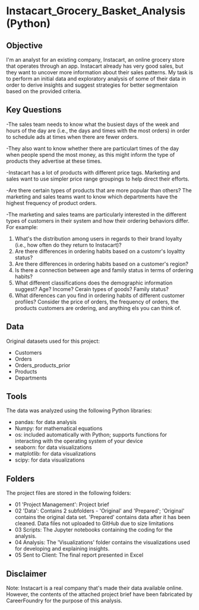<!---
algebragirl/algebragirl is a ✨ special ✨ repository because its `README.md` (this file) appears on your GitHub profile.
You can click the Preview link to take a look at your changes.
--->
# **Instacart_Grocery_Basket_Analysis (Python)**
## **Objective**
I'm an analyst for an existing company, Instacart, an online grocery store that operates through an app. Instacart already has very good sales, but they want to uncover 
more information about their sales patterns. My task is to perform an initial data and exploratory analysis of some of their data in order to derive insights and suggest
strategies for better segmentaion based on the provided criteria.

## **Key Questions**
-The sales team needs to know what the busiest days of the week and hours of the day are (i.e., the days and times with the most orders) in order to schedule ads at times 
 when there are fewer orders.

-They also want to know whether there are particulart times of the day when people spend the most money, as this might inform the type of products they advertise at these 
 times.

-Instacart has a lot of products with different price tags. Marketing and sales want to use simpler price range groupings to help direct their efforts.

-Are there certain types of products that are more popular than others? The marketing and sales teams want to know which departments have the highest frequency of product 
 orders.

-The marketing and sales teams are particularly interested in the different types of customers in their system and how their ordering behaviors differ. For example:
 1. What's the distribution among users in regards to their brand loyalty (i.e., how often do they return to Instacart)?
 2. Are there differences in ordering habits based on a customr's loyaltty status?
 3. Are there differences in ordering habits based on a customer's region?
 4. Is there a connection between age and family status in terms of ordering habits?
 5. What different classifications does the demographic information suggest? Age? Income? Cerain types of goods? Family status?
 6. What diferences can you find in ordering habits of different customer profiles? Consider the price of orders, the frequency of orders, the products customers are 
    ordering, and anything els you can think of.

## **Data**
Original datasets used for this  project:

- Customers
- Orders
- Orders_products_prior
- Products
- Departments

## **Tools**
The data was analyzed using the following Python libraries:

- pandas: for data analysis
- Numpy: for mathematical equations
- os: included automatically with Python; supports functions for interacting with the operating system of your device
- seaborn: for data visualizations
- matplotlib: for data visualizations
- scipy: for data visualizations

## **Folders**
The project files are stored in the following folders:

- 01 'Project Management': Project brief
- 02 'Data': Contains 2 subfolders - 'Original' and 'Prepared'; 'Original' contains the original data set. 'Prepared' contains data after it has been cleaned.
            Data files not uploaded to GitHub due to size limitations
- 03 Scripts: The Jupyter notebooks containing the coding for the analysis.
- 04 Analysis: The 'Visualizations' folder contains the visualizations used for developing and explaining insights.
- 05 Sent to Client: The final report presented in Excel

## **Disclaimer**
Note: Instacart is a real company that's made their data available online. However, the contents of the attached project brief have been fabricated by CareerFoundry for the purpose of this analysis.




